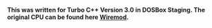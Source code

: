 **This was written for Turbo C++ Version 3.0 in DOSBox Staging. The original CPU can be found here [Wiremod](https://github.com/wiremod/wire-cpu).**
